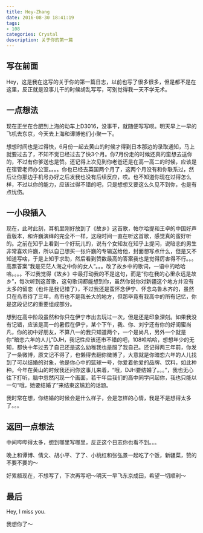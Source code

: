 ```yaml
---
title: Hey-Zhang
date: 2016-08-30 18:41:19
tags:
- 108
categories: Crystal
description: 关于你的第一篇
---
```


## 写在前面
Hey，这是我在这写的关于你的第一篇日志，以前也写了很多很多，但是都不是在这里，反正就是没事儿干的时候胡乱写写，可别觉得我一天不学无术。

## 一点想法
现在正坐在合肥到上海的动车上D3016，没事干，就随便写写呗。明天早上一早的飞机去东京，今天去上海和谭博他们小聚一下。

想想时间也是过得快，6月份一起去黄山的时候才得到日本那边的录取通知，马上就要过去了，不知不觉已经过去了快3个月。你7月份走的时候还真的蛮想去送你的，不过有你爹送也是赞。还记得上次见到你老爸还是在高一高二的时候，应该是在宿管老师办公室。。。。你也已经去英国两个月了，这两个月没有和你联系过，然后让你那边手机号办好之后发我也没有后续反应，哎。也不知道你现在过得怎么样，不过以你的能力，应该过得不错的吧，只是想想又要这么久见不到你，也是有点忧伤。

## 一小段插入
现在，此时此刻，耳机里刚好放到了《故乡》这首歌，帕尔哈提和王卓的中国好声音版本，和许巍演绎的完全不一样，这段时间一直在听这首歌，感觉真的蛮好听的。之前在知乎上看到一个好玩儿的，说有个女知友在知乎上提问，说暗恋的男生非常喜欢许巍，所以自己想买一张许巍的专辑送给他，封面想写点什么，但是又不知道写啥，于是上知乎求助，然后看到赞数最高的答案我也是觉得厉害得不行。。。高票答案“我是茫茫人海之中你的女人”。。。改了故乡中的歌词，一语中的哈哈哈。。。。不过我觉得《故乡》中最打动我的不是这句，而是“你在我的心里永远是故乡”，每次听到这首歌，这句歌词都能想到你，虽然你说你对新疆这个地方并没有太多的留恋（也许是我记错了），不过我还是蛮怀念伊宁、怀念乌鲁木齐的，虽然只在鸟市待了三年，鸟市也不是我长大的地方，但那毕竟有我高中的所有记忆，你是这段记忆的重要组成部分。

想到在高中阶段虽然和你只在伊宁市出去玩过一次，但是还是印象深刻。如果我没有记错，应该是高一的暑假在伊宁，某个下午，我、你、刘宁还有你的好闺蜜尚凡，你的初中好朋友，不算八一的我只知道两个，一个是尚凡，另外一个就是你“暗恋六年的人儿”DJH，我记性应该还市不错的吧，108哈哈哈，想想年少的无知，都快十年过去了自己还是这么幼稚我也是服了我自己。还记得两三年前，你发了一条微博，原文记不得了，也懒得去翻你微博了，大意就是你暗恋六年的人儿找到了可以结婚的对象，他是你心中的篮球一号，你爱着他爱的品牌、饮料，如此种种。今年在黄山的时候我还问你这事儿来着，“哦，DJH要结婚了。。。”，我也无心往下打听，脑中忽然闪现一个画面，若干年后我们的高中同学问起你，我也只能以一句“哦，她要结婚了”来结束这尴尬的话题。

我时常在想，你结婚的时候会是什么样子，会是怎样的心情，我是不是想得太多了。。。

## 返回一点想法
中间哔哔得太多，想到哪里写哪里，反正这个日志你也看不到。。。

晚上和谭博、倩文、胡小平、了了、小桃红和张弘景一起吃了个饭，新疆菜，赞的不要不要的～

好累额现在，不想写了，下次再写吧～明天一早飞东京成田，希望一切顺利～

## 最后
Hey, I miss you. 

我想你了～
